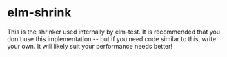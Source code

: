 # elm-shrink

This is the shrinker used internally by elm-test. It is recommended that you don't use this implementation -- but if you need code similar to this, write your own. It will likely suit your performance needs better!